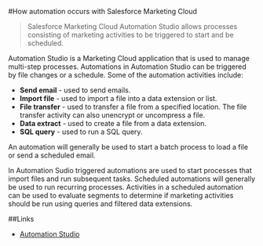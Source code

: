 #How automation occurs with Salesforce Marketing Cloud

> Salesforce Marketing Cloud Automation Studio allows processes consisting of marketing activities to be triggered to start and be scheduled.

Automation Studio is a Marketing Cloud application that is used to manage multi-step processes. Automations in Automation Studio can be triggered by file changes or a schedule. Some of the automation activities include: 

* **Send email** - used to send emails.
* **Import file** - used to import a file into a data extension or list.
* **File transfer** - used to transfer a file from a specified location. The file transfer activity can also unencrypt or uncompress a file.
* **Data extract** - used to create a file from a data extension.
* **SQL query** - used to run a SQL query.

An automation will generally be used to start a batch process to load a file or send a scheduled email.

In Automation Sudio triggered automations are used to start processes that import files and run subsequent tasks. Scheduled automations will generally be used to run recurring processes. Activities in a scheduled automation can be used to evaluate segments to determine if marketing activities should be run using queries and filtered data extensions.

##Links

* [Automation Studio](https://help.marketingcloud.com/en/documentation/automation_studio/)